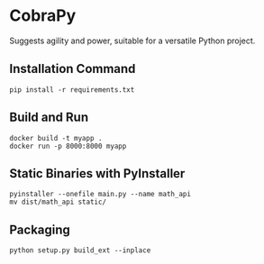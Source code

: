 # CobraPy
Suggests agility and power, suitable for a versatile Python project.

## Installation Command

```
pip install -r requirements.txt
```

## Build and Run

```
docker build -t myapp .
docker run -p 8000:8000 myapp
```

##  Static Binaries with PyInstaller

```
pyinstaller --onefile main.py --name math_api
mv dist/math_api static/
```

## Packaging

```
python setup.py build_ext --inplace
```